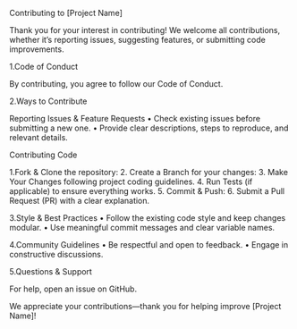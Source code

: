 Contributing to [Project Name]

Thank you for your interest in contributing! We welcome all contributions, whether it’s reporting issues, suggesting features, or submitting code improvements.

1.Code of Conduct

By contributing, you agree to follow our Code of Conduct.


2.Ways to Contribute

Reporting Issues & Feature Requests
 • Check existing issues before submitting a new one.
 • Provide clear descriptions, steps to reproduce, and relevant details.

Contributing Code

1.Fork & Clone the repository:
2. Create a Branch for your changes:
3. Make Your Changes following project coding guidelines.
4. Run Tests (if applicable) to ensure everything works.
5. Commit & Push:
6. Submit a Pull Request (PR) with a clear explanation.


3.Style & Best Practices
 • Follow the existing code style and keep changes modular.
 • Use meaningful commit messages and clear variable names.

4.Community Guidelines
 • Be respectful and open to feedback.
 • Engage in constructive discussions.

5.Questions & Support

For help, open an issue on GitHub.

We appreciate your contributions—thank you for helping improve [Project Name]!
